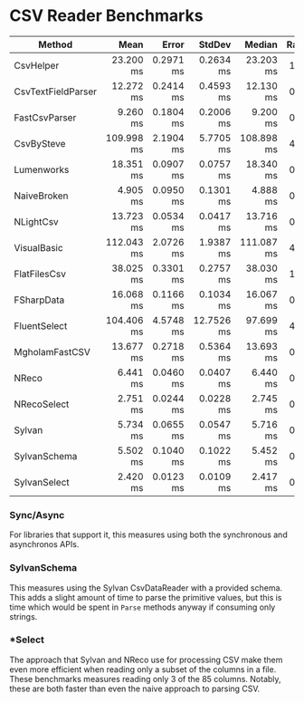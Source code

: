 # CSV Reader Benchmarks

|             Method |       Mean |     Error |     StdDev |     Median | Ratio | RatioSD |      Gen 0 |    Gen 1 |    Gen 2 |    Allocated |
|------------------- |-----------:|----------:|-----------:|-----------:|------:|--------:|-----------:|---------:|---------:|-------------:|
|          CsvHelper |  23.200 ms | 0.2971 ms |  0.2634 ms |  23.203 ms |  1.00 |    0.00 |  6000.0000 |        - |        - |  27258.73 KB |
| CsvTextFieldParser |  12.272 ms | 0.2414 ms |  0.4593 ms |  12.130 ms |  0.54 |    0.03 |  5437.5000 |        - |        - |  22235.21 KB |
|      FastCsvParser |   9.260 ms | 0.1804 ms |  0.2006 ms |   9.200 ms |  0.40 |    0.01 |  1828.1250 | 125.0000 |  46.8750 |   7548.88 KB |
|         CsvBySteve | 109.998 ms | 2.1904 ms |  5.7705 ms | 108.898 ms |  4.68 |    0.11 | 22800.0000 |        - |        - |  93808.72 KB |
|         Lumenworks |  18.351 ms | 0.0907 ms |  0.0757 ms |  18.340 ms |  0.79 |    0.01 | 10468.7500 |        - |        - |  42798.25 KB |
|        NaiveBroken |   4.905 ms | 0.0950 ms |  0.1301 ms |   4.888 ms |  0.21 |    0.01 |  2757.8125 |        - |        - |  11266.87 KB |
|          NLightCsv |  13.723 ms | 0.0534 ms |  0.0417 ms |  13.716 ms |  0.59 |    0.01 |  1765.6250 |        - |        - |   7334.77 KB |
|        VisualBasic | 112.043 ms | 2.0726 ms |  1.9387 ms | 111.087 ms |  4.83 |    0.10 | 45600.0000 |        - |        - | 187058.47 KB |
|       FlatFilesCsv |  38.025 ms | 0.3301 ms |  0.2757 ms |  38.030 ms |  1.64 |    0.02 |  6285.7143 |  71.4286 |        - |  25882.75 KB |
|         FSharpData |  16.068 ms | 0.1166 ms |  0.1034 ms |  16.067 ms |  0.69 |    0.01 | 15406.2500 |  31.2500 |        - |  62950.09 KB |
|       FluentSelect | 104.406 ms | 4.5748 ms | 12.7526 ms |  97.699 ms |  4.53 |    0.52 |          - |        - |        - |   1734.64 KB |
|     MgholamFastCSV |  13.677 ms | 0.2718 ms |  0.5364 ms |  13.693 ms |  0.58 |    0.02 |  1765.6250 | 875.0000 | 218.7500 |  10116.81 KB |
|              NReco |   6.441 ms | 0.0460 ms |  0.0407 ms |   6.440 ms |  0.28 |    0.00 |  1765.6250 |  15.6250 |        - |   7214.94 KB |
|        NRecoSelect |   2.751 ms | 0.0244 ms |  0.0228 ms |   2.745 ms |  0.12 |    0.00 |   113.2813 |  15.6250 |        - |    471.01 KB |
|             Sylvan |   5.734 ms | 0.0655 ms |  0.0547 ms |   5.716 ms |  0.25 |    0.00 |  1757.8125 |        - |        - |    7197.2 KB |
|       SylvanSchema |   5.502 ms | 0.1040 ms |  0.1022 ms |   5.452 ms |  0.24 |    0.00 |   203.1250 |  31.2500 |        - |    858.49 KB |
|       SylvanSelect |   2.420 ms | 0.0123 ms |  0.0109 ms |   2.417 ms |  0.10 |    0.00 |    66.4063 |   7.8125 |        - |    282.22 KB |

### Sync/Async
For libraries that support it, this measures using both the synchronous and asynchronos APIs.

### SylvanSchema
This measures using the Sylvan CsvDataReader with a provided schema.
This adds a slight amount of time to parse the primitive values, but this is time which would be spent in `Parse` methods anyway if consuming only strings.

### *Select
The approach that Sylvan and NReco use for processing CSV make them even more efficient when reading only a subset of the columns in a file. 
These benchmarks measures reading only 3 of the 85 columns.
Notably, these are both faster than even the naive approach to parsing CSV.
